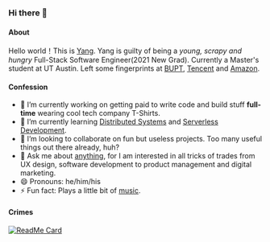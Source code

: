 ### Hi there 👋
#### About

Hello world！This is [Yang](https://www.linkedin.com/in/theyuan/). Yang is guilty of being a *young, scrapy and hungry* Full-Stack Software Engineer(2021 New Grad). Currently a Master's student at UT Austin. Left some fingerprints at [BUPT](https://www.linkedin.com/school/%E5%8C%97%E4%BA%AC%E9%82%AE%E7%94%B5%E5%A4%A7%E5%AD%A6/), [Tencent](https://www.linkedin.com/company/tencentglobal/) and [Amazon](https://www.linkedin.com/company/amazon/).

#### Confession
- 🔭 I’m currently working on getting paid to write code and build stuff **full-time** wearing cool tech company T-Shirts.
- 🌱 I’m currently learning [Distributed Systems](https://yngyuan.github.io/post/distributed-system-in-one-lesson/) and [Serverless Development](https://en.wikipedia.org/wiki/Serverless_computing).
- 👯 I’m looking to collaborate on fun but useless projects. Too many useful things out there already, huh?
- 💬 Ask me about [anything](https://yngyuan.github.io/categories/), for I am interested in all tricks of trades from UX design, software development to product management and digital marketing.
- 😄 Pronouns: he/him/his
- ⚡ Fun fact: Plays a little bit of [music](https://space.bilibili.com/336791775).

#### Crimes
[![ReadMe Card](https://github-readme-stats.vercel.app/api/pin/?username=yngyuan&repo=github-readme-stats)](https://github.com/anuraghazra/github-readme-stats)

